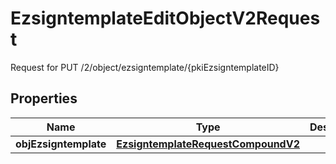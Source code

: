 

# EzsigntemplateEditObjectV2Request

Request for PUT /2/object/ezsigntemplate/{pkiEzsigntemplateID}

## Properties

| Name | Type | Description | Notes |
|------------ | ------------- | ------------- | -------------|
|**objEzsigntemplate** | [**EzsigntemplateRequestCompoundV2**](EzsigntemplateRequestCompoundV2.md) |  |  |



